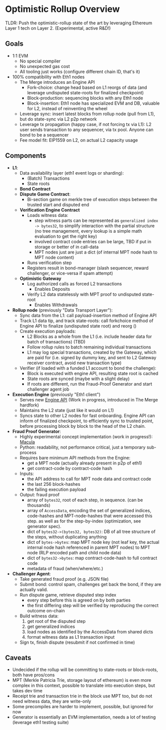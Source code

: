 # Optimistic Rollup Overview

TLDR: Push the optimistic-rollup state of the art by leveraging Ethereum Layer 1 tech on Layer 2. (Experimental, active R&D!)

## Goals

- 1:1 EVM
  - No special compiler
  - No unexpected gas cost
  - All tooling just works (configure different chain ID, that's it)
- 100% compatibility with Eth1 nodes
  - The Merge introduces an Engine API
    - Fork-choice: change head based on L1 reorgs of data (and leverage undisputed state-roots for finalized checkpoint)
    - Block-production: sequencing blocks with any Eth1 node
    - Block-insertion: Eth1 node has specialized EVM and DB, valuable for L2, instead of reinventing the wheel
  - Leverage sync: insert latest blocks from rollup node (pull from L1), but do state-sync via L2 p2p network
  - Leverage tx propagation (happy case, if not forcing tx via L1): L2 user sends transaction to any sequencer, via tx pool. Anyone can bond to be a sequencer
  - Fee model fit: EIP1559 on L2, on actual L2 capacity usage

## Components

- **L1**:
  - Data availability layer (eth1 event logs or sharding):
    - (Batch) Transactions
    - State roots
  - **Bond Contract**
  - **Dispute Game Contract**:
      - Bi-section game on merkle tree of execution steps between the trusted start and disputed end
  - **Verification Engine Contract**
      - Loads witness data:
          - step witness parts can be represented as `generalized index -> bytes32`, 
            to simplify interaction with the partial structure (no tree management, every lookup is a simple math evaluation to get the right key)
          - involved contract code entries can be large, TBD if put in storage or better of in call-data
          - MPT nodes just are just a dict (of internal MPT node hash to MPT node content)
      - Runs verification step
      - Registers result in bond-manager (slash sequencer, reward challenger, or vice-versa if spam attempt)
  - **Optimistic Gateway**
    - Log authorized calls as forced L2 transactions
      - Enables Deposits
    - Verify L2 data statelessly with MPT proof to undisputed state-root
      - Enables Withdrawals
- **Rollup node** (previously "Data Transport Layer"):
  - Sync data from the L1: call payload-insertion method of Engine API
  - Track L1 data tip, and track state-roots: call forkchoice method of Engine API to finalize (undisputed state root) and reorg ()
  - Create execution payloads:
    - L2 Blocks as a whole from the L1 (i.e. include header data for batch of transactions) (TBD)
    - Follow rollup rules to batch remaining individual transactions
    - L1 may log special transactions, created by the Gateway,
      which are paid for (i.e. signed by dummy key, and sent to L2 Gateway receiver contract, avoid new transaction type)
  - Verifier (if loaded with a funded L1 account to bond the challenge):
    - Block is executed with engine API, resulting state root is cached
    - State roots are synced (maybe with a slight delay)
    - If roots are different, run the Fraud-Proof Generator and start challenger agent job
- **Execution Engine** (previously "Eth1 client")
  - Serves new [Engine API](https://hackmd.io/@n0ble/consensus_api_design_space) (Work in progress, introduced in The Merge hardfork)
  - Maintains the L2 state (just like it would on L1)
  - Syncs state to other L2 nodes for fast onboarding. Engine API can inform of finalized checkpoint,
    to efficiently sync to trusted point, before processing block by block to the head of the L2 chain.
- **Fraud Proof Generator**:
  - Highly experimental concept implementation (work in progress!): [Macula](https://github.com/protolambda/macula)
  - Python: readability, not performance critical, just a temporary sub-process
  - Requires bare minimum API methods from the Engine:
    - get a MPT node (actually already present in p2p of eth1)
    - get contract-code by contract-code hash
  - Inputs:
    - the API address to call for MPT node data and contract code
    - the last 256 block-hashes
    - the failing execution payload
  - Output: fraud proof
    - array of `bytes32`, root of each step, in sequence. (can be thousands)
    - array of `AccessData`, encoding the set of generalized indices, code-hashes and MPT-node-hashes that were accessed this step.
      as well as for the step-by-index (optimization, see generator spec).
    - dict of `bytes32->(bytes32, bytes32)`: DB of all tree structure of the steps, without duplicating anything
    - dict of `bytes->bytes`: map MPT node key (not leaf key, the actual internal node hash referenced in parent MPT nodes) to MPT node (RLP encoded path and child node data)
    - dict of `bytes32->bytes`: map contract-code-hash to full contract code
    - metadata of fraud (when/where/etc.)
- **Challenger Agent**:
  - Take generated fraud proof (e.g. JSON file)
  - Submit bond: control spam, challenges get back the bond, if they are actually valid.
  - Run dispute game, retrieve disputed step index
    - every step before this is agreed on by both parties
    - the first differing step will be verified by reproducing the correct outcome on-chain
  - Build witness data:
     1. get root of the disputed step
     2. get generalized indices
     3. load nodes as identified by the AccessData from shared dicts
     4. format witness data as L1 transaction input
  - Sign tx, finish dispute (resubmit if not confirmed in time)


## Caveats

- Undecided if the rollup will be committing to state-roots or block-roots, both have pros/cons
- MPT (Merkle Patricia Trie, storage layout of ethereum) is even more complex in this context,
  possible to translate into execution steps, but takes dev time
- Receipt trie and transaction trie in the block use MPT too, but do not need witness data, they are write-only
- Some precompiles are harder to implement, possible, but ignored for now
- Generator is essentially an EVM implementation, needs a lot of testing (leverage eth1 testing suite)


